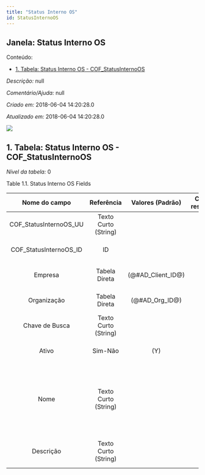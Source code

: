 ```yaml
---
title: "Status Interno OS"
id: StatusInternoOS
---
```

<div id="d237352e1" class="section chapter">

<div class="titlepage">

<div>

<div>

## Janela: Status Interno OS

</div>

</div>

</div>

<div class="toc">

<div class="toc-title">

Conteúdo:

</div>

  - <span class="section">[1. Tabela: Status Interno OS -
    COF\_StatusInternoOS](#d237352e23)</span>

</div>

<span class="emphasis">*Descrição:* </span> null

<span class="emphasis">*Comentário/Ajuda:* </span>null

<span class="emphasis"> *Criado em:* </span>2018-06-04 14:20:28.0

<span class="emphasis">*Atualizado em:* </span>2018-06-04 14:20:28.0

![](/img/manual/StatusInternoOS.png)

<div id="d237352e23" class="section section">

<div class="titlepage">

<div>

<div>

## 1. Tabela: Status Interno OS - COF\_StatusInternoOS

</div>

</div>

</div>

<span class="emphasis">*Nível da tabela:* </span>0

</div>

<div id="d237352e30" class="table">

<div class="table-title">

Table 1.1. Status Interno OS
Fields

</div>

<div class="table-contents">

|      Nome do campo       |      Referência      |   Valores (Padrão)   | Chave restritiva |                Regra de validação                |                Descrição                 |                                                               Comentário/Ajuda                                                               |
| :----------------------: | :------------------: | :------------------: | :--------------: | :----------------------------------------------: | :--------------------------------------: | :------------------------------------------------------------------------------------------------------------------------------------------: |
| COF\_StatusInternoOS\_UU | Texto Curto (String) |                      |                  |                                                  |                                          |                                                                                                                                              |
| COF\_StatusInternoOS\_ID |          ID          |                      |                  |                                                  |     Primary Key : Status Interno OS      |                                                       Primary Key : Status Interno OS                                                        |
|         Empresa          |    Tabela Direta     | (@\#AD\_Client\_ID@) |                  |        AD\_Client.AD\_Client\_ID \< \> 0         |    (semelhante ao primeiro relatório)    |                                                             (ver o mesmo acima)                                                              |
|       Organização        |    Tabela Direta     |  (@\#AD\_Org\_ID@)   |                  | (AD\_Org.IsSummary='N' OR AD\_Org.AD\_Org\_ID=0) |    (semelhante ao primeiro relatório)    |                                                             (ver o mesmo acima)                                                              |
|      Chave de Busca      | Texto Curto (String) |                      |                  |                                                  |    (semelhante ao primeiro relatório)    |                                                             (ver o mesmo acima)                                                              |
|          Ativo           |       Sim-Não        |         (Y)          |                  |                                                  |    (semelhante ao primeiro relatório)    |                                                             (ver o mesmo acima)                                                              |
|           Nome           | Texto Curto (String) |                      |                  |                                                  |  Alphanumeric identifier of the entity   | The name of an entity (record) is used as an default search option in addition to the search key. The name is up to 60 characters in length. |
|        Descrição         | Texto Curto (String) |                      |                  |                                                  | Optional short description of the record |                                                 A description is limited to 255 characters.                                                  |

</div>

</div>

  

</div>
